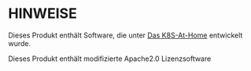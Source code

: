 # HINWEISE

Dieses Produkt enthält Software, die unter [Das K8S-At-Home](https://k8s-at-home.com/) entwickelt wurde.

Dieses Produkt enthält modifizierte Apache2.0 Lizenzsoftware
